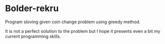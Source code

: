 # Bolder-rekru
Program sloving given coin change problem using greedy method. 

It is not a perfect solution to the problem but I hope it presents even a bit my current programming skills.


